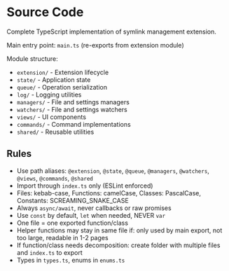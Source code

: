 # Source Code

Complete TypeScript implementation of symlink management extension.

Main entry point: `main.ts` (re-exports from extension module)

Module structure:
- `extension/` - Extension lifecycle
- `state/` - Application state
- `queue/` - Operation serialization
- `log/` - Logging utilities
- `managers/` - File and settings managers
- `watchers/` - File and settings watchers
- `views/` - UI components
- `commands/` - Command implementations
- `shared/` - Reusable utilities

## Rules

- Use path aliases: `@extension`, `@state`, `@queue`, `@managers`, `@watchers`, `@views`, `@commands`, `@shared`
- Import through `index.ts` only (ESLint enforced)
- Files: kebab-case, Functions: camelCase, Classes: PascalCase, Constants: SCREAMING_SNAKE_CASE
- Always `async/await`, never callbacks or raw promises
- Use `const` by default, `let` when needed, NEVER `var`
- One file = one exported function/class
- Helper functions may stay in same file if: only used by main export, not too large, readable in 1-2 pages
- If function/class needs decomposition: create folder with multiple files and `index.ts` to export
- Types in `types.ts`, enums in `enums.ts`
